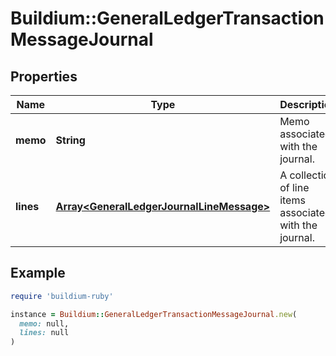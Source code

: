# Buildium::GeneralLedgerTransactionMessageJournal

## Properties

| Name | Type | Description | Notes |
| ---- | ---- | ----------- | ----- |
| **memo** | **String** | Memo associated with the journal. | [optional] |
| **lines** | [**Array&lt;GeneralLedgerJournalLineMessage&gt;**](GeneralLedgerJournalLineMessage.md) | A collection of line items associated with the journal. | [optional] |

## Example

```ruby
require 'buildium-ruby'

instance = Buildium::GeneralLedgerTransactionMessageJournal.new(
  memo: null,
  lines: null
)
```

